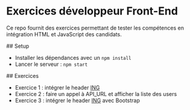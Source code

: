 # Exercices développeur Front-End

Ce repo fournit des exercices permettant de tester les compétences en intégration HTML et JavaScript des candidats.

## Setup

- Installer les dépendances avec un `npm install`
- Lancer le serveur : `npm start`

## Exercices

- Exercice 1 : intégrer le header [ING](https://www.ing.fr)
- Exercice 2 : faire un appel à API_URL et afficher la liste des users
- Exercice 3 : intégrer le header [ING](https://www.ing.fr) avec Bootstrap
